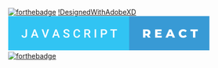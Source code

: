 [![forthebadge](https://forthebadge.com/images/badges/built-with-love.svg)](https://forthebadge.com)
[!DesignedWithAdobeXD](./src/images/designed-with-adobe-xd.svg)
[![buildwithReact](./src/images/javascript-react.svg)](https://reactjs.org/)
[![forthebadge](https://forthebadge.com/images/badges/uses-css.svg)](https://forthebadge.com)